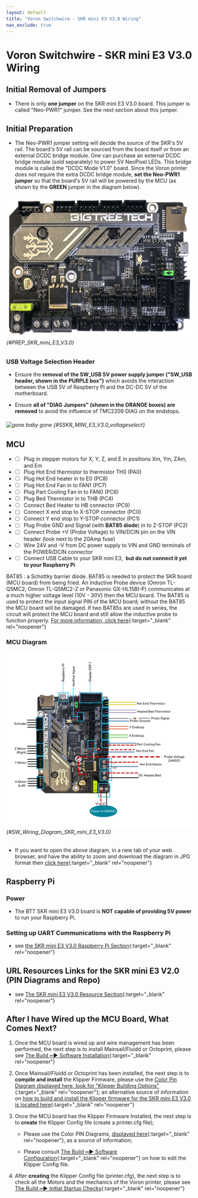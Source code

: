 ```yaml
---
layout: default
title: "Voron Switchwire - SKR mini E3 V3.0 Wiring"
nav_exclude: true
---
```


# Voron Switchwire - SKR mini E3 V3.0 Wiring

## Initial Removal of Jumpers

* There is only **one jumper** on the SKR mini E3 V3.0 board. This jumper is called "Neo-PWR1" jumper.  See the next section about this jumper.

## Initial Preparation

* The Neo-PWR1 jumper setting will decide the source of the SKR's 5V rail. The board's 5V rail can be sourced from the board itself or from an external DCDC bridge module.  One can purchase an external DCDC bridge module (sold separately) to power 5V NeoPixel LEDs.  This bridge module is called the "DCDC Mode V1.0" board. Since the Voron printer does not require the extra DCDC bridge module, **set the Neo-PWR1 jumper** so that the board's 5V rail will be powered by the MCU (as shown by the **<span class="color-blind-green">GREEN</span>** jumper in the diagram below).

###### ![](./images/SKR_mini_E3_V3.0_for_Prep_and_Wiring_Diagram_150.png) {#PREP_SKR_mini_E3_V3.0}

### USB Voltage Selection Header

* Ensure the **removal of the SW_USB 5V power supply jumper ("SW_USB header, shown in the <span class="color-blind-purple">PURPLE box</span>")** which avoids the interaction between the USB 5V of Raspberry Pi and the DC-DC 5V of the motherboard.

* Ensure **all of "DIAG Jumpers" (shown in the <span class="color-blind-orange">ORANGE boxes</span>) are removed** to avoid the influence of TMC2209 DIAG on the endstops.

###### ![gone baby gone](./images/SKR_MINI_E3_V3.0_voltageselect1.png) {#SSKR_MINI_E3_V3.0_voltageselect}

## MCU

* - [ ] Plug in stepper motors for X, Y, Z, and E in positions Xm, Ym, ZAm, and Em
* - [ ] Plug Hot End thermistor to thermistor TH0 (PA0)
* - [ ] Plug Hot End heater in to E0 (PC8)
* - [ ] Plug Hot End Fan in to FAN1 (PC7)
* - [ ] Plug Part Cooling Fan in to FAN0 (PC6)
* - [ ] Plug Bed Thermistor in to THB (PC4)
* - [ ] Connect Bed Heater to HB connector (PC9)
* - [ ] Connect X end stop to X-STOP connector (PC0)
* - [ ] Connect Y end stop to Y-STOP connector (PC1)
* - [ ] Plug Probe GND and Signal (with&nbsp;**BAT85 diode**) in to Z-STOP (PC2)
* - [ ] Connect Probe +V (Probe Voltage) to VIN/DCIN pin on the VIN header (look next to the 20Amp fuse)
* - [ ] Wire 24V and -V from DC power supply to VIN and GND terminals of the POWER/DCIN connector
* - [ ] Connect USB Cable to your SKR mini E3,&nbsp; **but do not connect it yet to your Raspberry Pi**

BAT85
: a Schottky barrier diode. BAT85 is needed to protect the SKR board (MCU board) from being fried.  An Inductive Probe device (Omron TL-Q5MC2; Omron TL-Q5MC2-Z or Panasonic GX-HL15BI-P) communicates at a much higher voltage level (10V - 30V) then the MCU board.  The BAT85 is used to protect the input signal PIN of the MCU board; without the BAT85 the MCU board will be damaged.  If two BAT85s are used in series, the circuit will protect the MCU board and still allow the inductive probe to function properly. [For more information, click here](./index#bat85-diode){:target="_blank" rel="noopener"}

### MCU Diagram

###### ![](./images/SW_Wiring_Diagram_SKR_mini_E3_V3.0_150.jpg) {#SW_Wiring_Diagram_SKR_mini_E3_V3.0}

* <span class="fs_percent_110">If you want to open the above diagram, in a new tab of your web browser, and have the ability to zoom and download the diagram in JPG format then [click here](./images/SW_Wiring_Diagram_SKR_mini_E3_V3.0_150.jpg){:target="_blank" rel="noopener"}</span>

## Raspberry Pi

### Power
* The BTT SKR mini E3 V3.0 board is **NOT capable of providing 5V power** to run your Raspberry Pi.

### Setting up UART Communications with the Raspberry Pi

* see [the SKR mini E3 V3.0 Raspberry Pi Section](./skr_miniE3v30_RaspberryPi#raspberry-pi){:target="_blank" rel="noopener"}

<div>

<!--### The Klipper Configuration file for SKR Mini E3 V3.0

The Klipper Configuration file from VoronDesign/Voron-Switchwire GitHub Repo for SKR Mini E3 V3.0 board is [located here](https://github.com/VoronDesign/Voron-Switchwire/blob/master/Firmware/xxxxxxxskr_mini_e3_v3_config.cfg)
-->

</div>

## URL Resources Links for the SKR mini E3 V2.0 (PIN Diagrams and Repo)

* see [The SKR mini E3 V3.0 Resource Section](./mini_e3_v30_Resources#color-pin-diagram-for-skr-mini-e3-v30){:target="_blank" rel="noopener"}

## After I have Wired up the MCU Board, What Comes Next?

1. Once the MCU board is wired up and wire management has been performed, the next step is to install Mainsail/Fluidd or Octoprint, please see [The Build ═► Software Installation](../../build/software/index#software-installation){:target="_blank" rel="noopener"}

2. Once Mainsail/Fluidd or Octoprint has been installed, the next step is to **compile and install** the Klipper Firmware, please use the [Color Pin Diagram displayed here, look for "Klipper Building Options"](./images/SKR_mini_E3_V3.0_Color_PIN_diagram_300.pdf){:target="_blank" rel="noopener"}; an alternative source of information on [how to build and install the Klipper firmware for the SKR mini E3 V3.0 is located here](https://github.com/bigtreetech/BIGTREETECH-SKR-mini-E3/tree/master/firmware/V3.0/Klipper#how-to-use-klipper-on-skr-mini-e3-v30){:target="_blank" rel="noopener"}

3. Once the MCU board has the Klipper Firmware Installed, the next step is to **create** the Klipper Config file (create a printer.cfg file);

    * Please use the Color PIN Diagrams, [displayed here](./mini_e3_v30_Resources#color-pin-diagram-for-skr-mini-e3-v30){:target="_blank" rel="noopener"}, as a source of information;

    * Please consult [The Build ═► Software Configuration](../../build/software/configuration#software-configuration){:target="_blank" rel="noopener"} on how to edit the Klipper Config file.

4. After **creating** the Klipper Config file (printer.cfg), the next step is to check all the Motors and the mechanics of the Voron printer, please see [The Build ═► Initial Startup Checks](../../build/startup/index#initial-startup-checks){:target="_blank" rel="noopener"}